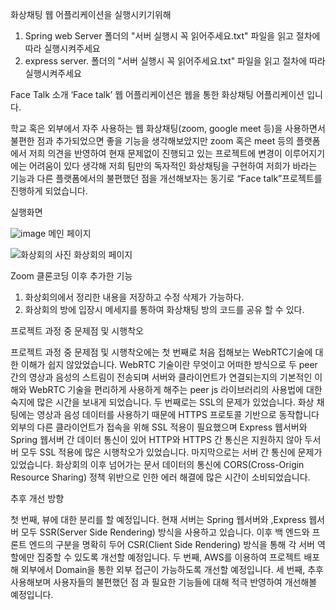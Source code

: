 화상채팅 웹 어플리케이션을 실행시키기위해
1. Spring web Server 폴더의 "서버 실행시 꼭 읽어주세요.txt" 파일을 읽고 절차에 따라 실행시켜주세요
2. express server. 폴더의 "서버 실행시 꼭 읽어주세요.txt" 파일을 읽고 절차에 따라 실행시켜주세요




Face Talk 소개
 ‘Face talk’ 웹 어플리케이션은 웹을 통한 화상채팅 어플리케이션 입니다.
	
학교 혹은 외부에서 자주 사용하는 웹 화상채팅(zoom, google meet 등)을 사용하면서 불편한 점과 추가되었으면 좋을 기능을 생각해보았지만 zoom 혹은 meet 등의 플랫폼에서 저희 의견을 반영하여 현재 문제없이 진행되고 있는 프로젝트에 변경이 이루어지기에는 어려움이 있다 생각해 저희 팀만의 독자적인 화상채팅을 구현하여 저희가 바라는 기능과 다른 플랫폼에서의 불편했던 점을 개선해보자는 동기로 “Face talk”프로젝트를 진행하게 되었습니다.


실행화면 


![image](https://user-images.githubusercontent.com/81874493/139874695-35573259-9400-41a4-ae5d-5f62475d85f9.png)
메인 페이지 

![화상회의 사진](https://user-images.githubusercontent.com/81874493/139874765-5db33fb7-b5eb-4d99-931c-d7e425c10507.JPG)
화상회의 페이지



Zoom 클론코딩 이후 추가한 기능
1. 화상회의에서 정리한 내용을 저장하고 수정 삭제가 가능하다.
2. 화상회의 방에 입장시 메세지를 통하여 화상채팅 방의 코드를 공유 할 수 있다.


프로젝트 과정 중 문제점 및 시행착오

프로젝트 과정 중 문제점 및 시행착오에는 첫 번째로 처음 접해보는 WebRTC기술에 대한 이해가 쉽지 않았었습니다.
WebRTC 기술이란 무엇이고 어떠한 방식으로 두 peer 간의 영상과 음성의 스트림이 전송되며 서버와 클라이언트가 연결되는지의 기본적인 이해와 WebRTC 기술을 편리하게 사용하게 해주는 peer js 라이브러리의 사용법에 대한 숙지에 많은 시간을 보내게 되었습니다.
두 번째로는 SSL의 문제가 있었습니다.
화상 채팅에는 영상과 음성 데이터를 사용하기 때문에 HTTPS 프로토콜 기반으로 동작합니다 외부의 다른 클라이언트가 접속을 위해 SSL 적용이 필요했으며 Express 웹서버와 Spring 웹서버 간 데이터 통신이 있어 HTTP와 HTTPS 간 통신은 지원하지 않아 두서버 모두 SSL 적용에 많은 시행착오가 있었습니다.
마지막으로는 서버 간 통신에 문제가 있었습니다.
화상회의 이후 넘어가는 문서 데이터의 통신에 CORS(Cross-Origin Resource Sharing) 정책 위반으로 인한 에러 해결에 많은 시간이 소비되었습니다.


추후 개선 방향 

첫 번째, 뷰에 대한 분리를 할 예정입니다.
현재 서버는 Spring 웹서버와 ,Express 웹서버 모두 SSR(Server Side Rendering) 방식을 사용하고 있습니다.
이후 백 엔드와 프론트 엔드의 구분을 명확히 두어 CSR(Client Side Rendering) 방식을 통해 각 서버 역할에만 집중할 수 있도록 개선할 예정입니다. 
두 번째, AWS를 이용하여 프로젝트 배포해 외부에서 Domain을 통한 외부 접근이 가능하도록 개선할 예정입니다.
세 번째, 추후 사용해보며 사용자들의 불편했던 점 과 필요한 기능들에 대해 적극 반영하여 개선해볼 예정입니다.

